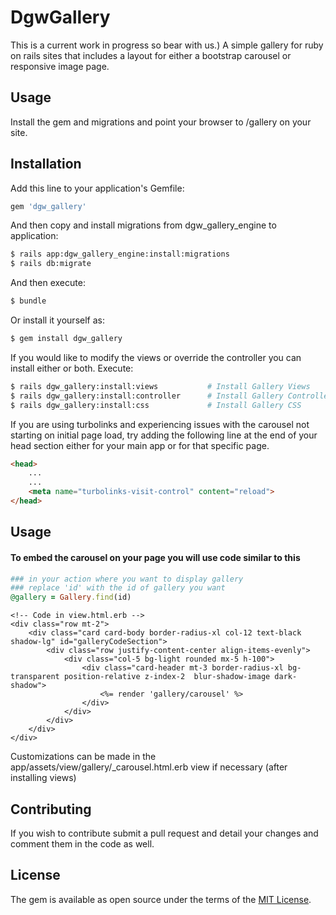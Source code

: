 # DgwGallery
This is a current work in progress so bear with us.) A simple gallery for ruby on rails sites that includes a layout for either a bootstrap carousel or responsive image page.

## Usage
Install the gem and migrations and point your browser to /gallery on your site.


## Installation
Add this line to your application's Gemfile:

```ruby
gem 'dgw_gallery'
```

And then copy and install migrations from dgw_gallery_engine to application:
```bash
$ rails app:dgw_gallery_engine:install:migrations
$ rails db:migrate
```

And then execute:
```bash
$ bundle
```

Or install it yourself as:
```bash
$ gem install dgw_gallery
```


If you would like to modify the views or override the controller you can install either or both.
Execute:
```bash
$ rails dgw_gallery:install:views           # Install Gallery Views
$ rails dgw_gallery:install:controller      # Install Gallery Controller
$ rails dgw_gallery:install:css             # Install Gallery CSS
```

If you are using turbolinks and experiencing issues with the carousel not starting on initial page load, try adding the following line at the end of your head section either for your main app or for that specific page.
```html
<head>
    ...
    ...
    <meta name="turbolinks-visit-control" content="reload">
</head>
```

## Usage
#### To embed the carousel on your page you will use code similar to this
```ruby
### in your action where you want to display gallery
### replace 'id' with the id of gallery you want
@gallery = Gallery.find(id)
```

```erb
<!-- Code in view.html.erb -->
<div class="row mt-2">
    <div class="card card-body border-radius-xl col-12 text-black shadow-lg" id="galleryCodeSection">
        <div class="row justify-content-center align-items-evenly">
            <div class="col-5 bg-light rounded mx-5 h-100">
                <div class="card-header mt-3 border-radius-xl bg-transparent position-relative z-index-2  blur-shadow-image dark-shadow">
                    <%= render 'gallery/carousel' %>
                </div>
            </div>
        </div>
    </div>
</div>
```

Customizations can be made in the app/assets/view/gallery/_carousel.html.erb view if necessary (after installing views)


## Contributing
If you wish to contribute submit a pull request and detail your changes and comment them in the code as well.

## License
The gem is available as open source under the terms of the [MIT License](https://opensource.org/licenses/MIT).

